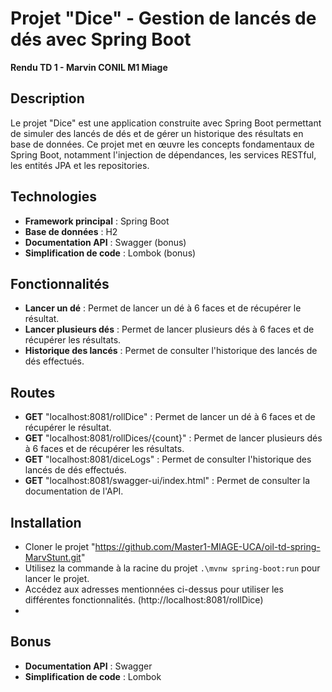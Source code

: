 # Projet "Dice" - Gestion de lancés de dés avec Spring Boot
__Rendu TD  1 - Marvin  CONIL M1 Miage__

## Description
Le projet "Dice" est une application construite avec Spring Boot permettant de simuler des lancés de dés et de gérer un historique des résultats en base de données. Ce projet met en œuvre les concepts fondamentaux de Spring Boot, notamment l'injection de dépendances, les services RESTful, les entités JPA et les repositories.

## Technologies
- **Framework principal** : Spring Boot
- **Base de données** : H2
- **Documentation API** : Swagger (bonus)
- **Simplification de code** : Lombok (bonus)

## Fonctionnalités
- **Lancer un dé** : Permet de lancer un dé à 6 faces et de récupérer le résultat.
- **Lancer plusieurs dés** : Permet de lancer plusieurs dés à 6 faces et de récupérer les résultats.
- **Historique des lancés** : Permet de consulter l'historique des lancés de dés effectués.

## Routes
- **GET** "localhost:8081/rollDice" : Permet de lancer un dé à 6 faces et de récupérer le résultat.
- **GET** "localhost:8081/rollDices/{count}" : Permet de lancer plusieurs dés à 6 faces et de récupérer les résultats.
- **GET** "localhost:8081/diceLogs" : Permet de consulter l'historique des lancés de dés effectués.
- **GET** "localhost:8081/swagger-ui/index.html" : Permet de consulter la documentation de l'API.

## Installation
- Cloner le projet "https://github.com/Master1-MIAGE-UCA/oil-td-spring-MarvStunt.git"
- Utilisez la commande à la racine du projet `.\mvnw spring-boot:run` pour lancer le projet.
- Accédez aux adresses mentionnées ci-dessus pour utiliser les différentes fonctionnalités. (http://localhost:8081/rollDice)
-

## Bonus
- **Documentation API** : Swagger
- **Simplification de code** : Lombok
